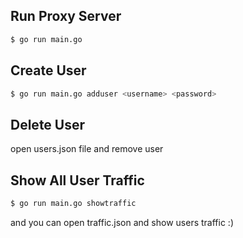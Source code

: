 ## Run Proxy Server

```bash
$ go run main.go
```

## Create User

```bash
$ go run main.go adduser <username> <password>
```

## Delete User

open users.json file and remove user

## Show All User Traffic

```bash
$ go run main.go showtraffic
```

and you can open traffic.json and show users traffic :)

